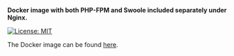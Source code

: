__Docker image with both PHP-FPM and Swoole included separately under Nginx.__

[![License: MIT](https://img.shields.io/badge/License-MIT-yellow.svg)](https://github.com/deminy/php-fpm-swoole/blob/master/LICENSE.txt)

The Docker image can be found [here](https://cloud.docker.com/u/deminy/repository/docker/deminy/php-fpm-swoole).
